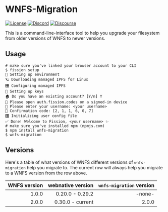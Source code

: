 # WNFS-Migration

[![License](https://img.shields.io/badge/License-Apache%202.0-blue.svg)](https://github.com/fission-suite/blob/master/LICENSE)
[![Discord](https://img.shields.io/discord/478735028319158273.svg)](https://discord.gg/zAQBDEq)
[![Discourse](https://img.shields.io/discourse/https/talk.fission.codes/topics)](https://talk.fission.codes)

This is a command-line-interface tool to help you upgrade your filesystem from older versions of WNFS to newer versions.

## Usage

```shell
# make sure you've linked your browser account to your CLI
$ fission setup
🌱 Setting up environment
🪐 Downloading managed IPFS for Linux
🎛️ Configuring managed IPFS
🔑 Setting up keys
🏠 Do you have an existing account? [Y/n] Y
🔗 Please open auth.fission.codes on a signed-in device
📛 Please enter your username: <your username>
🔢 Confirmation code: [2, 1, 1, 6, 0, 7]
🎛️ Initializing user config file
✅ Done! Welcome to Fission, <your username> ✨
# make sure you've installed npm (npmjs.com)
$ npm install wnfs-migration
$ wnfs-migration
```

## Versions

Here's a table of what versions of WNFS different versions of `wnfs-migration` help you migrate to.
The current row will always help you migrate to a WNFS version from the row above. 

| WNFS version | webnative version | `wnfs-migration` version |
|-------------:|------------------:|-------------------------:|
|        1.0.0 |   0.20.0 - 0.29.2 |          -none-          |
|        2.0.0 |  0.30.0 - current |                    2.0.0 |
